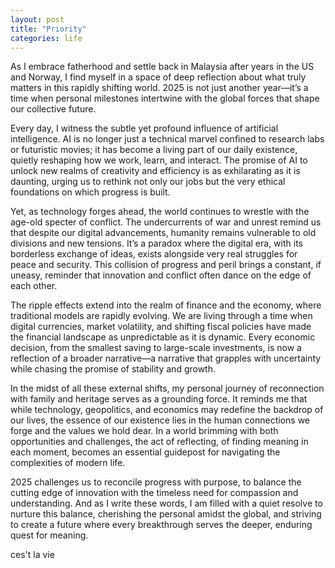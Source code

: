 ```yaml
---
layout: post
title: "Priority"
categories: life
---
```


As I embrace fatherhood and settle back in Malaysia after years in the US and Norway, I find myself in a space of deep reflection about what truly matters in this rapidly shifting world. 2025 is not just another year—it’s a time when personal milestones intertwine with the global forces that shape our collective future.

Every day, I witness the subtle yet profound influence of artificial intelligence. AI is no longer just a technical marvel confined to research labs or futuristic movies; it has become a living part of our daily existence, quietly reshaping how we work, learn, and interact. The promise of AI to unlock new realms of creativity and efficiency is as exhilarating as it is daunting, urging us to rethink not only our jobs but the very ethical foundations on which progress is built.

Yet, as technology forges ahead, the world continues to wrestle with the age-old specter of conflict. The undercurrents of war and unrest remind us that despite our digital advancements, humanity remains vulnerable to old divisions and new tensions. It’s a paradox where the digital era, with its borderless exchange of ideas, exists alongside very real struggles for peace and security. This collision of progress and peril brings a constant, if uneasy, reminder that innovation and conflict often dance on the edge of each other.

The ripple effects extend into the realm of finance and the economy, where traditional models are rapidly evolving. We are living through a time when digital currencies, market volatility, and shifting fiscal policies have made the financial landscape as unpredictable as it is dynamic. Every economic decision, from the smallest saving to large-scale investments, is now a reflection of a broader narrative—a narrative that grapples with uncertainty while chasing the promise of stability and growth.

In the midst of all these external shifts, my personal journey of reconnection with family and heritage serves as a grounding force. It reminds me that while technology, geopolitics, and economics may redefine the backdrop of our lives, the essence of our existence lies in the human connections we forge and the values we hold dear. In a world brimming with both opportunities and challenges, the act of reflecting, of finding meaning in each moment, becomes an essential guidepost for navigating the complexities of modern life.

2025 challenges us to reconcile progress with purpose, to balance the cutting edge of innovation with the timeless need for compassion and understanding. And as I write these words, I am filled with a quiet resolve to nurture this balance, cherishing the personal amidst the global, and striving to create a future where every breakthrough serves the deeper, enduring quest for meaning.

ces't la vie
